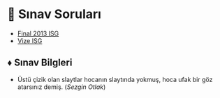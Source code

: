 # 📃 Sınav Soruları

<!--Index-->

- [Final 2013 ISG](Final%202013%20ISG.pdf)
- [Vize ISG](Vize%20ISG.pdf)

<!--Index-->

## ♦️ Sınav Bilgleri

- Üstü çizik olan slaytlar hocanın slaytında yokmuş, hoca ufak bir göz atarsınız demiş. (*Sezgin Otlak*)
